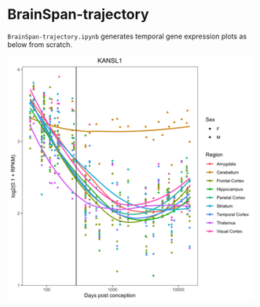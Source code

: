 # BrainSpan-trajectory
`BrainSpan-trajectory.ipynb` generates temporal gene expression plots as below from scratch.

<p align="center">
<img src="./KANSL1.png" width="500" height="500">
</p>
